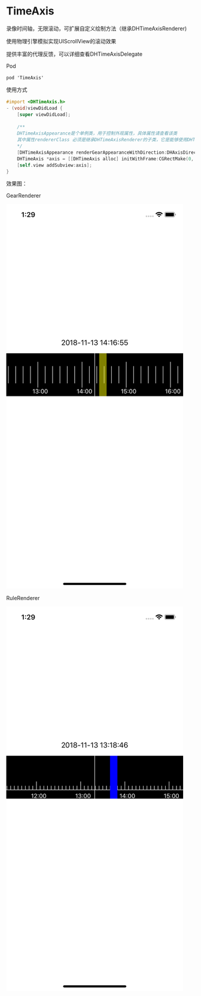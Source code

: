 # TimeAxis
录像时间轴，无限滚动，可扩展自定义绘制方法（继承DHTimeAxisRenderer)

使用物理引擎模拟实现UIScrollView的滚动效果

提供丰富的代理反馈，可以详细查看DHTimeAxisDelegate



Pod 

```
pod 'TimeAxis'
```



使用方式

```objective-c
#import <DHTimeAxis.h>
- (void)viewDidLoad {
    [super viewDidLoad];
    
	/**
	DHTimeAxisAppearance是个单例类，用于控制外观属性，具体属性请查看该类
	其中属性rendererClass 必须是继承DHTimeAxisRenderer的子类，它是能够使用DHTimeAxisAppearance属性进行绘制的类，具体使用方式可以参照DHTimeAxisGearRenderer或DHTimeAxisRuleRenderer的实现
	*/
	[DHTimeAxisAppearance renderGearAppearanceWithDirection:DHAxisDirectionHorizontal];
    DHTimeAxis *axis = [[DHTimeAxis alloc] initWithFrame:CGRectMake(0, self.view.frame.size.height/2.0-100, self.view.frame.size.width, 100)];
    [self.view addSubview:axis];
}
```



效果图：

GearRenderer

![GearRenderer](./ReadMeAssets/GearExample.png)

RuleRenderer

![RuleRenderer](./ReadMeAssets/RuleExample.png)